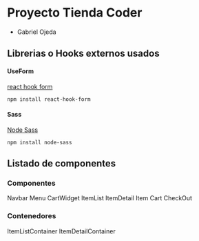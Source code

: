 # Proyecto Tienda Coder

* Gabriel Ojeda 

## Librerias o Hooks externos usados

#### UseForm
[react hook form](https://react-hook-form.com/)

`npm install react-hook-form `   


#### Sass
[Node Sass](https://sass-lang.com/)

`npm install node-sass`

## Listado de componentes

### Componentes

Navbar
Menu
CartWidget
ItemList
ItemDetail
Item
Cart
CheckOut

### Contenedores

ItemListContainer
ItemDetailContainer
